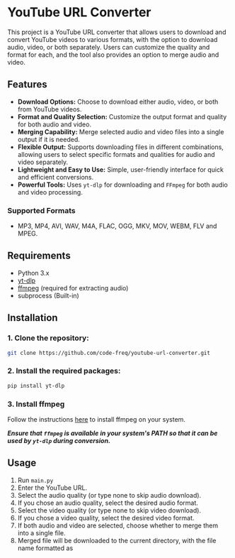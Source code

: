 # YouTube URL Converter

This project is a YouTube URL converter that allows users to download and convert YouTube videos to various formats, with the option to download audio, video, or both separately. Users can customize the quality and format for each, and the tool also provides an option to merge audio and video.

## Features
- **Download Options:** Choose to download either audio, video, or both from YouTube videos.
- **Format and Quality Selection:** Customize the output format and quality for both audio and video.
- **Merging Capability:** Merge selected audio and video files into a single output if it is needed.
- **Flexible Output:** Supports downloading files in different combinations, allowing users to select specific formats and qualities for audio and video separately.
- **Lightweight and Easy to Use:** Simple, user-friendly interface for quick and efficient conversions.
- **Powerful Tools:** Uses `yt-dlp` for downloading and `FFmpeg` for both audio and video processing. 
  
### Supported Formats
- MP3, MP4, AVI, WAV, M4A, FLAC, OGG, MKV, MOV, WEBM, FLV and MPEG.

## Requirements
- Python 3.x
- [yt-dlp](https://github.com/yt-dlp/yt-dlp)
- [ffmpeg](https://ffmpeg.org/download.html) (required for extracting audio)
- subprocess (Built-in)

## Installation

### 1. Clone the repository:
```bash
git clone https://github.com/code-freq/youtube-url-converter.git
```
### 2. Install the required packages:
```bash
pip install yt-dlp
```
### 3. Install ffmpeg
Follow the instructions [here](https://ffmpeg.org/download.html) to install ffmpeg on your system.

**_Ensure that `ffmpeg` is available in your system's PATH so that it can be used by `yt-dlp` during conversion._**

## Usage
1. Run `main.py`
2. Enter the YouTube URL.
3. Select the audio quality (or type none to skip audio download).
4. If you chose an audio quality, select the desired audio format.
5. Select the video quality (or type none to skip video download).
6. If you chose a video quality, select the desired video format.
7. If both audio and video are selected, choose whether to merge them into a single file.
8. Merged file will be downloaded to the current directory, with the file name formatted as <title> (merged).<ext>.

## How It Works
1. **YouTube Video Downloading:** The script utilizes `yt-dlp` to download the specified YouTube video based on the provided URL, ensuring that users have access to the latest video formats and quality options.
2. **Format and Quality Selection:** Users can customize their downloads by selecting the desired formats and quality for both audio and video through the options provided by `yt-dlp`, allowing for tailored outputs based on user preferences.
3. **Audio and Video Processing:** The script processes audio and video separately using `FFmpeg`, preparing each for conversion based on the selected formats.
4. **Merging:** `FFmpeg` is employed to merge the two files into a single output when required, ensuring high-quality results.

> [!IMPORTANT]
> If `ffmpeg` is not installed or not properly added to the PATH, the audio extraction will not work.

> [!TIP]
> **Use VLC for Playback:** It is recommended to use VLC Media Player for the best compatibility and playback of the downloaded audio and video files. VLC supports a wide range of formats and ensures smooth playback without issues.
>
> **Handling Temporary Server Errors:** Due to occasional discrepancies with YouTube's servers, audio and video quality options may differ. If this occurs, restarting the program a few times may help resolve the issue and improve the quality of the downloads.
>
> **Experiment with Different Formats:** When merging files, certain format selections may lead to security errors or application crashes. It is advisable to try different formats if you encounter any issues during the merging process to find the best combination that works for your needs.

## Contact

For suggestions, recommendations, development ideas, or any issues, feel free to reach out at [here](code.freq7@gmail.com).
